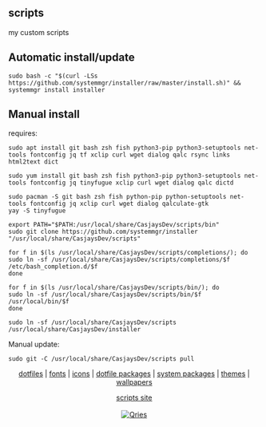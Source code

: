 ## scripts  
  
my custom scripts  
  
## Automatic install/update

```shell
sudo bash -c "$(curl -LSs https://github.com/systemmgr/installer/raw/master/install.sh)" && systemmgr install installer
```

## Manual install
  
requires:

```shell
sudo apt install git bash zsh fish python3-pip python3-setuptools net-tools fontconfig jq tf xclip curl wget dialog qalc rsync links html2text dict
```  

```shell
sudo yum install git bash zsh fish python3-pip python3-setuptools net-tools fontconfig jq tinyfugue xclip curl wget dialog qalc dictd
```  

```shell
sudo pacman -S git bash zsh fish python-pip python-setuptools net-tools fontconfig jq xclip curl wget dialog qalculate-gtk
yay -S tinyfugue
```  

```shell
export PATH="$PATH:/usr/local/share/CasjaysDev/scripts/bin"
sudo git clone https://github.com/systemmgr/installer "/usr/local/share/CasjaysDev/scripts"

for f in $(ls /usr/local/share/CasjaysDev/scripts/completions/); do 
sudo ln -sf /usr/local/share/CasjaysDev/scripts/completions/$f /etc/bash_completion.d/$f
done

for f in $(ls /usr/local/share/CasjaysDev/scripts/bin/); do 
sudo ln -sf /usr/local/share/CasjaysDev/scripts/bin/$f /usr/local/bin/$f
done

sudo ln -sf /usr/local/share/CasjaysDev/scripts /usr/local/share/CasjaysDev/installer
```

Manual update:

```shell
sudo git -C /usr/local/share/CasjaysDev/scripts pull
```
  
  
<p align="center">
  <a href="https://github.com/dfmgr" target="_blank">dotfiles</a>  |
  <a href="https://github.com/fontmgr" target="_blank">fonts</a>  |  
  <a href="https://github.com/iconmgr" target="_blank">icons</a>  |  
  <a href="https://github.com/pkmgr" target="_blank">dotfile packages</a>  |  
  <a href="https://github.com/systemmgr" target="_blank">system packages</a> |  
  <a href="https://github.com/thememgr" target="_blank">themes</a>  |  
  <a href="https://github.com/wallpapermgr" target="_blank">wallpapers</a>  <br>
</p>  
  
  
<p align=center>
  <a href="https://github.com/systemmgr/installer" target="_blank">scripts site</a><br /><br />
  <a href="https://travis-ci.com/casjay-dotfiles/scripts" target="_blank"><img alt="Qries" src="https://travis-ci.com/casjay-dotfiles/scripts.svg?branch=master"><br> <br>

</p>  
